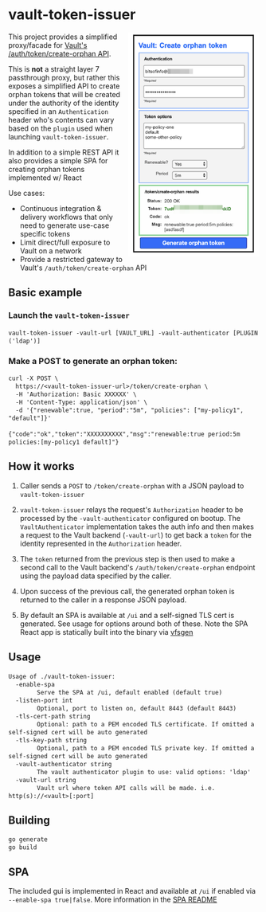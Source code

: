 # vault-token-issuer

<img src="doc/spa.png" align="right" height="450">

This project provides a simplified proxy/facade for [Vault's /auth/token/create-orphan API](https://www.vaultproject.io/api/auth/token/index.html).

This is **not** a straight layer 7 passthrough proxy, but rather this exposes a simplified API to create orphan tokens that will be created under the authority of the identity specified in an `Authentication` header who's contents can vary based on the `plugin` used when launching `vault-token-issuer`.

In addition to a simple REST API it also provides a simple SPA for creating orphan tokens implemented w/ React

Use cases:

* Continuous integration & delivery workflows that only need to generate use-case specific tokens 
* Limit direct/full exposure to Vault on a network
* Provide a restricted gateway to Vault's `/auth/token/create-orphan` API

## Basic example

### Launch the `vault-token-issuer`
```
vault-token-issuer -vault-url [VAULT_URL] -vault-authenticator [PLUGIN ('ldap')]
```

### Make a POST to generate an orphan token:
```
curl -X POST \
  https://<vault-token-issuer-url>/token/create-orphan \
  -H 'Authorization: Basic XXXXXX' \
  -H 'Content-Type: application/json' \
  -d '{"renewable":true, "period":"5m", "policies": ["my-policy1", "default"]}'

{"code":"ok","token":"XXXXXXXXXX","msg":"renewable:true period:5m policies:[my-policy1 default]"}
```

## How it works

1) Caller sends a `POST` to `/token/create-orphan` with a JSON payload to `vault-token-issuer`
   
2) `vault-token-issuer` relays the request's `Authorization` header to be processed by the `-vault-authenticator` configured on bootup. The `VaultAuthenticator` implementation takes the auth info and then makes a request to the Vault backend (`-vault-url`) to get back a `token` for the identity represented in the `Authorization` header.

3) The `token` returned from the previous step is then used to make a second call to the Vault backend's `/auth/token/create-orphan` endpoint using the payload data specified by the caller.

4) Upon success of the previous call, the generated orphan token is returned to the caller in a response JSON payload.

5) By default an SPA is available at `/ui` and a self-signed TLS cert is generated. See usage for options around both of these. Note the SPA React app is statically built into the binary via [vfsgen](https://github.com/shurcooL/vfsgen)

## Usage

```
Usage of ./vault-token-issuer:
  -enable-spa
        Serve the SPA at /ui, default enabled (default true)
  -listen-port int
        Optional, port to listen on, default 8443 (default 8443)
  -tls-cert-path string
        Optional: path to a PEM encoded TLS certificate. If omitted a self-signed cert will be auto generated
  -tls-key-path string
        Optional, path to a PEM encoded TLS private key. If omitted a self-signed cert will be auto generated
  -vault-authenticator string
        The vault authenticator plugin to use: valid options: 'ldap'
  -vault-url string
        Vault url where token API calls will be made. i.e. http(s)://<vault>[:port]
```

## Building

```
go generate
go build
```

## SPA

The included gui is implemented in React and available at `/ui` if enabled via `--enable-spa true|false`. More information in the [SPA README](spa/)

